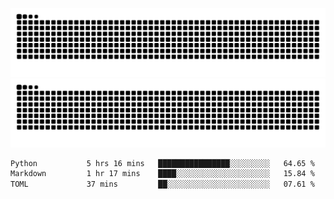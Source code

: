 ![Snake Animation](https://raw.githubusercontent.com/tomhea/tomhea/output/github-contribution-grid-snake-dark.svg#gh-dark-mode-only)
![Snake Animation](https://raw.githubusercontent.com/tomhea/tomhea/output/github-contribution-grid-snake.svg#gh-light-mode-only)

<p></p>

<!--START_SECTION:waka-->

```txt
Python           5 hrs 16 mins   ████████████████░░░░░░░░░   64.65 %
Markdown         1 hr 17 mins    ████░░░░░░░░░░░░░░░░░░░░░   15.84 %
TOML             37 mins         ██░░░░░░░░░░░░░░░░░░░░░░░   07.61 %
```

<!--END_SECTION:waka-->
